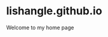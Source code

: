 # lishangle.github.io

Welcome to my home page

<!-- https://blog.csdn.net/LL_bianma/article/details/126108618 -->

<!-- git remote add origin ssh的地址 -->
<!-- git push -u origin master -->

